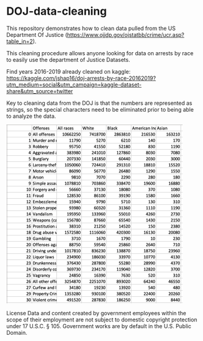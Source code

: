 # DOJ-data-cleaning
This repository demonstrates how to clean data pulled from the US Department Of Justice (https://www.ojjdp.gov/ojstatbb/crime/ucr.asp?table_in=2).


This cleaning procedure allows anyone looking for data on arrests by race to easily use the department of Justice Datasets. 

Find years 2016-2019 already cleaned on kaggle: https://kaggle.com/jshap16/doj-arrests-by-race-20162019?utm_medium=social&utm_campaign=kaggle-dataset-share&utm_source=twitter 

Key to cleaning data from the DOJ is that the numbers are represented as strings, so the special characters need to be eliminated prior to being able to analyze the data.


![image](https://github.com/jshapi16/DOJ-data-cleaning/blob/main/Images/Clean%20Csv.png?raw=true)



License
Data and content created by government employees within the scope of their employment are not subject to domestic copyright protection under 17 U.S.C. § 105. Government works are by default in the U.S. Public Domain.
